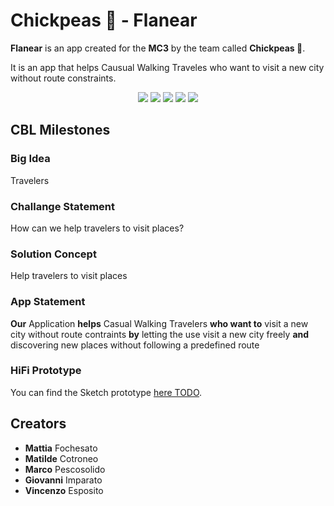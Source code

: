 # Chickpeas 🍗 - Flanear

**Flanear** is an app created for the **MC3** by the team called **Chickpeas 🍗**.

It is an app that helps Causual Walking Traveles who want to visit a new city without route constraints.

<p align="center">

<img src="https://img.shields.io/badge/iOS-000000?style=for-the-badge&logo=ios&logoColor=white" />

<img src="https://img.shields.io/badge/swift-F54A2A?style=for-the-badge&logo=swift&logoColor=white" />

<img src="https://img.shields.io/badge/Sketch-FFB387?style=for-the-badge&logo=sketch&logoColor=black" />

<img src="https://img.shields.io/badge/Xcode-007ACC?style=for-the-badge&logo=Xcode&logoColor=white" />

<img src="https://img.shields.io/badge/github-%23121011.svg?style=for-the-badge&logo=github&logoColor=white" />

</p>
  

## CBL Milestones

### Big Idea

Travelers

### Challange Statement

How can we help travelers to visit places?

### Solution Concept

Help travelers to visit places

### App Statement

**Our** Application **helps** Casual Walking Travelers **who want to** visit a new city without route contraints **by** letting the use visit a new city freely **and** discovering new places without following a predefined route

  

### HiFi Prototype

You can find the Sketch prototype [here TODO](TODO-).

  

## Creators

* **Mattia** Fochesato
* **Matilde** Cotroneo
* **Marco** Pescosolido
* **Giovanni** Imparato
* **Vincenzo** Esposito
